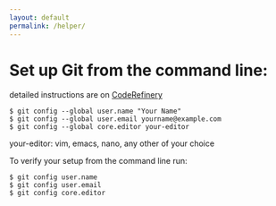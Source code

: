 ```yaml
---
layout: default
permalink: /helper/
---
```


# Set up Git from the command line:

detailed instructions are on [CodeRefinery](https://coderefinery.github.io/installation/git/)

```shell
$ git config --global user.name "Your Name"
$ git config --global user.email yourname@example.com
$ git config --global core.editor your-editor
```

your-editor: vim, emacs, nano, any other of your choice

To verify your setup from the command line run:

```shell
$ git config user.name
$ git config user.email
$ git config core.editor
```


